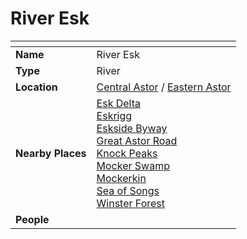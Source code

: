 # River Esk

| []() | |
| --- | --- |
| **Name** | River Esk |
| **Type** | River |
| **Location** | [Central Astor](../regions/central-astor.md) / [Eastern Astor](../regions/eastern-astor.md) |
| **Nearby Places** | [Esk Delta](esk-delta.md)<br>[Eskrigg](../cities/eskrigg.md)<br>[Eskside Byway](../roads/eskside-byway.md)<br>[Great Astor Road](../roads/great-astor-road.md)<br>[Knock Peaks](../mountains/knock-peaks.md)<br>[Mocker Swamp](../forests/mocker-swamp.md)<br>[Mockerkin](../towns/mockerkin.md)<br>[Sea of Songs](../seas-oceans/sea-of-songs.md)<br>[Winster Forest](../forests/winster-forest.md) |
| **People** | |

